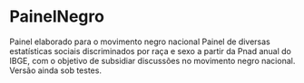 # PainelNegro
Painel elaborado para o movimento negro nacional
Painel de diversas estatísticas sociais discriminados por raça e sexo a partir da Pnad anual do IBGE, com o objetivo de subsidiar discussões no movimento negro nacional.
Versão ainda sob testes.
